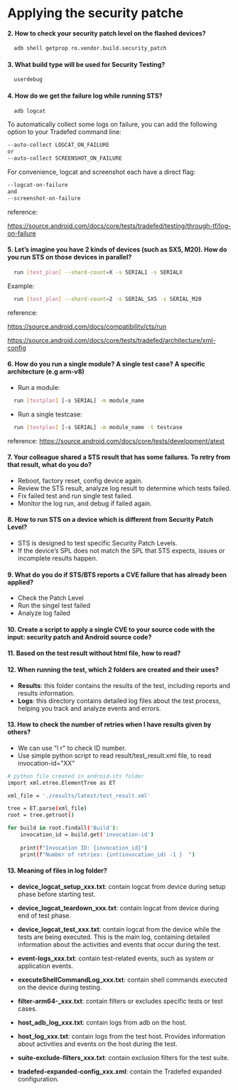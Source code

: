 
# Applying the security patche




#### 2. How to check your security patch level on the flashed devices? 

```bash
  adb shell getprop ro.vendor.build.security_patch
```

#### 3. What build type will be used for Security Testing? 

```bash
  userdebug
```
#### 4. How do we get the failure log while running STS?

```bash
  adb logcat

```

To automatically collect some logs on failure, you can add the following option to your Tradefed command line:

```bash
--auto-collect LOGCAT_ON_FAILURE
or
--auto-collect SCREENSHOT_ON_FAILURE

```

For convenience, logcat and screenshot each have a direct flag:

```bash
--logcat-on-failure
and
--screenshot-on-failure

```

reference:

https://source.android.com/docs/core/tests/tradefed/testing/through-tf/log-on-failure

#### 5. Let’s imagine you have 2 kinds of devices (such as SX5, M20). How do you run STS on those devices in parallel? 

```bash
  run [test_plan] --shard-count=X -s SERIAL1 -s SERIALX
```
Example:

```bash
  run [test_plan] --shard-count=2 -s SERIAL_SX5 -s SERIAL_M20
```

reference: 

https://source.android.com/docs/compatibility/cts/run

https://source.android.com/docs/core/tests/tradefed/architecture/xml-config

#### 6. How do you run a single module? A single test case? A specific architecture (e.g arm-v8) 

- Run a module:
```bash
  run [testplan] [-s SERIAL] -m module_name
```

- Run a single testcase:
```bash
  run [testplan] [-s SERIAL] -m module_name -t testcase
```

reference: https://source.android.com/docs/core/tests/development/atest



#### 7. Your colleague shared a STS result that has some failures. To retry from that result, what do you do? 

- Reboot, factory reset, config device again.
- Review the STS result, analyze log result to determine which tests failed. 
- Fix failed test and run single test failed.
- Monitor the log run, and debug if failed again.

#### 8. How to run STS on a device which is different from Security Patch Level? 

- STS is designed to test specific Security Patch Levels. 
- If the device’s SPL does not match the SPL that STS expects, issues or incomplete results happen.

#### 9. What do you do if STS/BTS reports a CVE failure that has already been applied? 
- Check the Patch Level
- Run the singel test failed
- Analyze log failed

#### 10. Create a script to apply a single CVE to your source code with the input: security patch and Android source code?


#### 11. Based on the test result without html file, how to read? 



#### 12. When running the test, which 2 folders are created and their uses?
- **Results**: this folder contains the results of the test, including reports and results information.
- **Logs**: this directory contains detailed log files about the test process, helping you track and analyze events and errors.

#### 13. How to check the number of retries when I have results given by others?

- We can use "l r" to check ID number.
- Use simple python script to read result/test_result.xml file, to read invocation-id="XX"

```bash
# python file created in android-sts folder
import xml.etree.ElementTree as ET

xml_file = './results/latest/test_result.xml'

tree = ET.parse(xml_file)
root = tree.getroot()

for build in root.findall('Build'):
    invocation_id = build.get('invocation-id')
    
    print(f"Invocation ID: {invocation_id}")
    print(f"Number of retries: {int(invocation_id) -1 }  ")
```

#### 13. Meaning of files in log folder?

- **device_logcat_setup_xxx.txt**: contain logcat from device during setup phase before starting test.

- **device_logcat_teardown_xxx.txt**: contain logcat from device during end of test phase.

- **device_logcat_test_xxx.txt**: contain logcat  from the device while the tests are being executed. This is the main log, containing detailed information about the activities and events that occur during the test.

- **event-logs_xxx.txt**: contain test-related events, such as system or application events.

- **executeShellCommandLog_xxx.txt**: contain  shell commands executed on the device during testing.

- **filter-arm64-_xxx.txt**: contain  filters or excludes specific tests or test cases.

- **host_adb_log_xxx.txt**: contain  logs from adb on the host.

- **host_log_xxx.txt**: contain logs from the test host. Provides information about activities and events on the host during the test.

- **suite-exclude-filters_xxx.txt**: contain exclusion filters for the test suite.

- **tradefed-expanded-config_xxx.xml**: contain the Tradefed expanded configuration.




